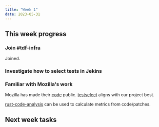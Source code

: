 ```yaml
---
title: "Week 1"
date: 2023-05-31
---
```


## This week progress
### Join #tdf-infra
Joined.

### Investigate how to select tests in Jekins
### Familiar with Mozilla's work
Mozilla has made their [code](https://github.com/mozilla/bugbug) public. [testselect](https://github.com/mozilla/bugbug/blob/master/bugbug/models/testselect.py) aligns with our project best.

[rust-code-analysis](https://github.com/mozilla/rust-code-analysis) can be used to calculate metrics from code/patches.

## Next week tasks